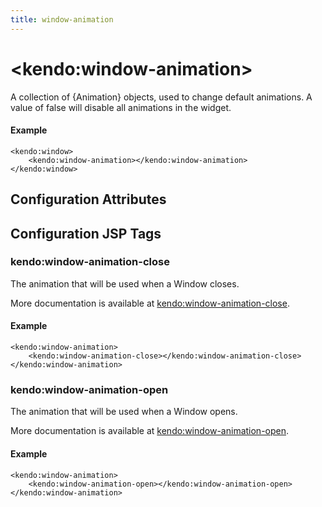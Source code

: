 ```yaml
---
title: window-animation
---
```


# \<kendo:window-animation\>

A collection of {Animation} objects, used to change default animations. A value of false
will disable all animations in the widget.

#### Example
    <kendo:window>
        <kendo:window-animation></kendo:window-animation>
    </kendo:window>

## Configuration Attributes


##  Configuration JSP Tags

### kendo:window-animation-close

The animation that will be used when a Window closes.

More documentation is available at [kendo:window-animation-close](/api/wrappers/jsp/window/animation-close).

#### Example

    <kendo:window-animation>
        <kendo:window-animation-close></kendo:window-animation-close>
    </kendo:window-animation>

### kendo:window-animation-open

The animation that will be used when a Window opens.

More documentation is available at [kendo:window-animation-open](/api/wrappers/jsp/window/animation-open).

#### Example

    <kendo:window-animation>
        <kendo:window-animation-open></kendo:window-animation-open>
    </kendo:window-animation>

